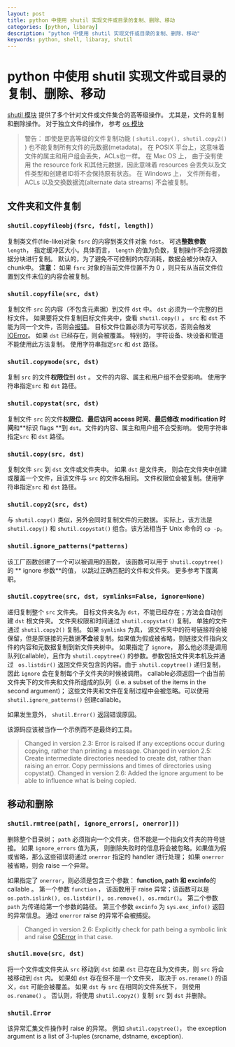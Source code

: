 ```yaml
---
layout: post
title: python 中使用 shutil 实现文件或目录的复制、删除、移动
categories: [python, libaray]
description: "python 中使用 shutil 实现文件或目录的复制、删除、移动"
keywords: python, shell, libaray, shutil
---
```


# python 中使用 shutil 实现文件或目录的复制、删除、移动

[ shutil 模块](https://docs.python.org/2/library/shutil.html#module-shutil) 提供了多个针对文件或文件集合的高等级操作。 尤其是，文件的复制和删除操作。 对于独立文件的操作， 参考 [ os 模块](https://docs.python.org/2/library/os.html#module-os)


> 警告：
> 即使是更高等级的文件复制功能 ( ` shutil.copy(), shutil.copy2() ` ) 也不能复制所有文件的元数据(metadata)。
> 在 POSIX 平台上，这意味着文件的属主和用户组会丢失，ACLs也一样。 在 Mac OS 上， 由于没有使用 the resource fork 和其他元数据，因此意味着 resources 会丢失以及文件类型和创建者ID将不会保持原有状态。 在 Windows 上， 文件所有者， ACLs 以及交换数据流(alternate data streams) 不会被复制。


## 文件夹和文件复制

### ` shutil.copyfileobj(fsrc, fdst[, length]) `

复制类文件(file-like)对象 ` fsrc ` 的内容到类文件对象 ` fdst `。 可选**整数参数** ` length `， 指定缓冲区大小。具体而言， ` length ` 的值为负数，复制操作不会将源数据分块进行复制。 默认的，为了避免不可控制的内存消耗，数据会被分块存入chunk中。 **注意：** 如果 ` fsrc ` 对象的当前文件位置不为 0 ，则只有从当前文件位置到文件末位的内容会被复制。


### ` shutil.copyfile(src, dst) `

复制文件 ` src ` 的内容（不包含元素据）到文件 ` dst ` 中。 ` dst ` 必须为一个完整的目标文件。 如果要将文件复制目标文件夹中，查看 ` shutil.copy() ` 。 ` src ` 和 ` dst ` 不能为同一个文件，否则会[报错](#shutil.Error)。 目标文件位置必须为可写状态，否则会触发 [IOError](https://docs.python.org/2/library/exceptions.html#exceptions.IOError)。 如果 ` dst ` 已经存在，则会被覆盖。 特别的， 字符设备、块设备和管道不能使用此方法复制。 使用字符串指定` src ` 和 ` dst ` 路径。

### ` shutil.copymode(src, dst) `

复制 ` src ` 的文件**权限位**到 ` dst ` 。 文件的内容、属主和用户组不会受影响。 使用字符串指定` src ` 和 ` dst ` 路径。

### ` shutil.copystat(src, dst) `

复制文件 ` src ` 的文件**权限位**、**最后访问 access 时间**、**最后修改 modification 时间**和**标识 flags **到 ` dst `。文件的内容、属主和用户组不会受影响。 使用字符串指定` src ` 和 ` dst ` 路径。

### ` shutil.copy(src, dst) ` 

复制文件 ` src ` 到 ` dst ` 文件或文件夹中。 如果 ` dst ` 是文件夹， 则会在文件夹中创建或覆盖一个文件，且该文件与 ` src ` 的文件名相同。 文件权限位会被复制。使用字符串指定` src ` 和 ` dst ` 路径。

### ` shutil.copy2(src, dst) `

与 ` shutil.copy() ` 类似，另外会同时复制文件的元数据。 实际上，该方法是 ` shutil.copy() ` 和 ` shutil.copystat() ` 组合。该方法相当于 Unix 命令的 ` cp -p `。

### ` shutil.ignore_patterns(*patterns) `

该工厂函数创建了一个可以被调用的函数， 该函数可以用于 ` shutil.copytree() ` 的 ** ignore 参数**的值， 以跳过正确匹配的文件和文件夹。 更多参考下面离职。

### ` shutil.copytree(src, dst, symlinks=False, ignore=None) `

递归复制整个 ` src ` 文件夹。 目标文件夹名为 ` dst `，不能已经存在；方法会自动创建 ` dst ` 根文件夹。 文件夹权限和时间通过 ` shutil.copystat() ` 复制， 单独的文件通过 ` shutil.copy2() ` 复制。
如果 ` symlinks ` 为真， 源文件夹中的符号链接将会被保留，但是原链接的元数据**不会**被复制。如果值为假或被省略，则链接文件指向文件的内容和元数据复制到新文件夹树中。
如果指定了 ` ignore `， 那么他必须是调用队列(callable)，且作为 ` shutil.copytree() ` 的参数。参数包括文件夹本机及并通过 ` os.listdir()` 返回文件夹包含的内容。由于 ` shutil.copytree() ` 递归复制，因此 ` ignore ` 会在复制每个子文件夹的时候被调用。 callable必须返回一个由当前文件夹下的文件夹和文件所组成的队列（i.e. a subset of the items in the second argument)； 这些文件夹和文件在复制过程中会被忽略。可以使用 ` shutil.ignore_patterns() ` 创建callable。

如果发生意外， ` shutil.Error() ` 返回错误原因。

该源码应该被当作一个示例而不是最终的工具。

> Changed in version 2.3: Error is raised if any exceptions occur during copying, rather than printing a message.
> Changed in version 2.5: Create intermediate directories needed to create dst, rather than raising an error. Copy permissions and times of directories using copystat().
> Changed in version 2.6: Added the ignore argument to be able to influence what is being copied.


## 移动和删除

### ` shutil.rmtree(path[, ignore_errors[, onerror]]) `

删除整个目录树； ` path ` 必须指向一个文件夹，但不能是一个指向文件夹的符号链接。 如果 ` ignore_errors ` 值为真， 则删除失败时的信息将会被忽略。如果值为假或省略，那么这些错误将通过 ` onerror ` 指定的 handler 进行处理； 如果 ` onerror ` 被省略，则会 raise 一个异常。

如果指定了 ` onerror `，则必须是包含三个参数： **function, path 和 excinfo**的 callable 。 第一个参数 ` function ` ， 该函数用于 raise 异常；该函数可以是 ` os.path.islink(), os.listdir(), os.remove(), os.rmdir() `。 第二个参数 ` path ` 为传递给第一个参数的路径。 第三个参数 ` excinfo ` 为 ` sys.exc_info() ` 返回的异常信息。 通过 ` onerror ` raise 的异常不会被捕捉。

> Changed in version 2.6: Explicitly check for path being a symbolic link and raise [OSError](https://docs.python.org/2/library/exceptions.html#exceptions.OSError) in that case.


### ` shutil.move(src, dst) `

将一个文件或文件夹从 ` src ` 移动到 ` dst `
如果 ` dst ` 已存在且为文件夹，则 ` src ` 将会被移动到 ` dst ` 内。 如果如 ` dst ` 存在但不是一个文件夹， 取决于 ` os.rename() ` 的语义，` dst ` 可能会被覆盖。
如果 ` dst ` 与 ` src ` 在相同的文件系统下， 则使用 ` os.rename() ` 。 否认则，将使用 ` shutil.copy2() ` 复制 ` src ` 到 ` dst ` 并删除。

### ` shutil.Error ` 

该异常汇集文件操作时 raise 的异常。 例如 ` shutil.copytree() `，  the exception argument is a list of 3-tuples (srcname, dstname, exception).

